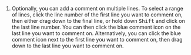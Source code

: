 1. Optionally, you can add a comment on multiple lines. To select a range of lines, click the line number of the first line you want to comment on, then either drag down to the final line, or hold down <kbd>Shift</kbd> and click on the last line number. You can then click the blue comment icon on the last line you want to comment on. Alternatively, you can click the blue comment icon next to the first line you want to comment on, then drag down to the last line you want to comment on.
